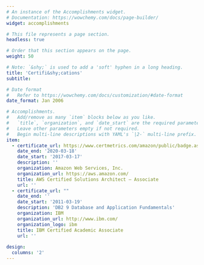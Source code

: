 ```yaml
---
# An instance of the Accomplishments widget.
# Documentation: https://wowchemy.com/docs/page-builder/
widget: accomplishments

# This file represents a page section.
headless: true

# Order that this section appears on the page.
weight: 50

# Note: `&shy;` is used to add a 'soft' hyphen in a long heading.
title: 'Certifi&shy;cations'
subtitle:

# Date format
#   Refer to https://wowchemy.com/docs/customization/#date-format
date_format: Jan 2006

# Accomplishments.
#   Add/remove as many `item` blocks below as you like.
#   `title`, `organization`, and `date_start` are the required parameters.
#   Leave other parameters empty if not required.
#   Begin multi-line descriptions with YAML's `|2-` multi-line prefix.
item:
  - certificate_url: https://www.certmetrics.com/amazon/public/badge.aspx?i=1&t=c&d=2017-03-17&ci=AWS00225541
    date_end: '2020-03-18'
    date_start: '2017-03-17'
    description: ''
    organization: Amazon Web Services, Inc.
    organization_url: https://aws.amazon.com/
    title: AWS Certified Solutions Architect – Associate
    url: ''
  - certificate_url: ""
    date_end: ''
    date_start: '2011-03-19'
    description: 'DB2 9 Database and Application Fundamentals'
    organization: IBM
    organization_url: http://www.ibm.com/
    organization_logo: ibm
    title: IBM Certified Academic Associate
    url: ''
 
design:
  columns: '2'
---
```


